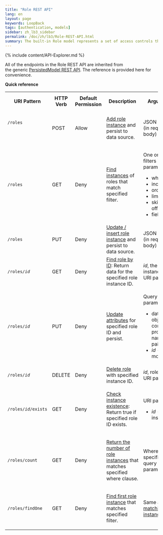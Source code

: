 ```yaml
---
title: "Role REST API"
lang: en
layout: page
keywords: LoopBack
tags: [authentication, models]
sidebar: zh_lb3_sidebar
permalink: /doc/zh/lb3/Role-REST-API.html
summary: The built-in Role model represents a set of access controls that can apply to a specific user.  
---
```

{% include content/API-Explorer.md %}

All of the endpoints in the Role REST API are inherited from the generic [PersistedModel REST API](PersistedModel-REST-API.html).
The reference is provided here for convenience.

**Quick reference**

<table>
  <tbody>
    <tr>
      <th>
        <p>URI Pattern</p>
      </th>
      <th>HTTP Verb</th>
      <th>Default Permission</th>
      <th>Description</th>
      <th>Arguments</th>
    </tr>
    <tr>
      <td>
        <p><code>/roles</code></p>
        <div style="width:120px;">
          <p>&nbsp;</p>
        </div>
      </td>
      <td>POST</td>
      <td>Allow</td>
      <td>
        <p><a href="PersistedModel-REST-API.html#create-model-instance">Add role instance</a> and persist to data source.</p>
      </td>
      <td>JSON object (in request body)</td>
    </tr>
    <tr>
      <td><code>/roles</code></td>
      <td>GET</td>
      <td>Deny</td>
      <td><a href="PersistedModel-REST-API.html#find-matching-instances">Find instances</a> of roles that match specified filter.</td>
      <td>
        <p>One or more filters in query parameters:</p>
        <ul>
          <li>where</li>
          <li>include</li>
          <li>order</li>
          <li>limit</li>
          <li>skip / offset</li>
          <li>fields</li>
        </ul>
      </td>
    </tr>
    <tr>
      <td><code>/roles</code></td>
      <td>PUT</td>
      <td>Deny</td>
      <td><a href="PersistedModel-REST-API.html#update--insert-instance">Update / insert role instance</a> and persist to data source.</td>
      <td>JSON object (in request body)</td>
    </tr>
    <tr>
      <td><code>/roles/<em>id</em></code></td>
      <td>GET</td>
      <td>Deny</td>
      <td><a href="PersistedModel-REST-API.html#find-instance-by-id">Find role by ID</a>: Return data for the specified role instance ID.</td>
      <td><em>id</em>, the role instance ID (in URI path)</td>
    </tr>
    <tr>
      <td><code>/roles/<em>id</em></code></td>
      <td>PUT</td>
      <td>Deny</td>
      <td><a href="PersistedModel-REST-API.html#update-model-instance-attributes">Update attributes</a> for specified role ID and persist.</td>
      <td>
        <p>Query parameters:</p>
        <ul>
          <li>data&nbsp;- An object containing property name/value pairs</li>
          <li><em>id</em>&nbsp;- The model id</li>
        </ul>
      </td>
    </tr>
    <tr>
      <td><code>/roles/<em>id</em></code></td>
      <td>DELETE</td>
      <td>Deny</td>
      <td><a href="PersistedModel-REST-API.html#delete-model-instance">Delete role</a> with specified instance ID.</td>
      <td><em>id</em>, role ID<em> </em>(in URI path)</td>
    </tr>
    <tr>
      <td><code>/roles/<em>id</em>/exists</code></td>
      <td>GET</td>
      <td>Deny</td>
      <td>
        <p><a href="PersistedModel-REST-API.html#check-instance-existence">Check instance existence</a>: Return true if specified role ID exists.</p>
      </td>
      <td>
        <p>URI path:</p>
        <ul>
          <li><em>id</em> - Model instance ID</li>
        </ul>
      </td>
    </tr>
    <tr>
      <td><code>/roles/count</code></td>
      <td>GET</td>
      <td>Deny</td>
      <td>
        <p><a href="PersistedModel-REST-API.html#get-instance-count">Return the number of role instances</a>&nbsp;that matches specified where clause.</p>
      </td>
      <td>Where filter specified in query parameter</td>
    </tr>
    <tr>
      <td><code>/roles/findOne</code></td>
      <td>GET</td>
      <td>Deny</td>
      <td>
        <p><a href="PersistedModel-REST-API.html#find-first-instance">Find first role instance</a> that matches specified filter.</p>
      </td>
      <td>Same as&nbsp;<a href="PersistedModel-REST-API.html#find-matching-instances">Find matching instances</a>.</td>
    </tr>
  </tbody>
</table>
